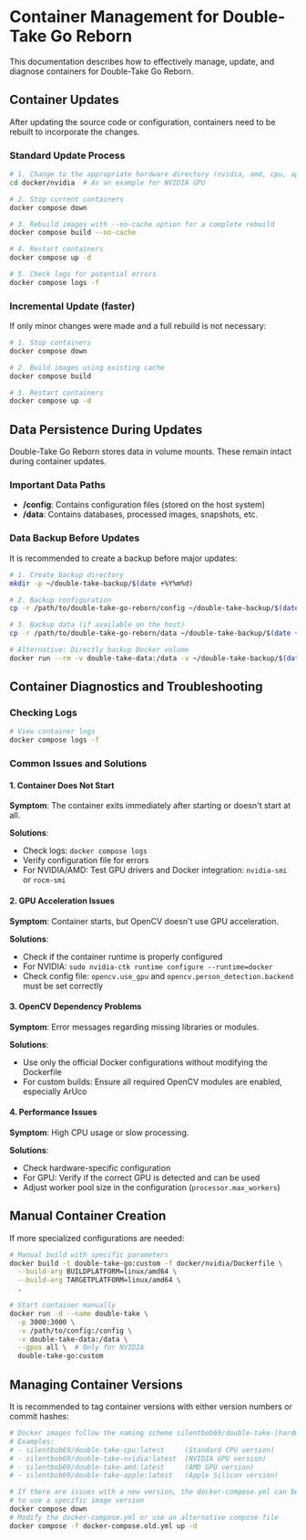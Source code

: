 # Container Management for Double-Take Go Reborn

This documentation describes how to effectively manage, update, and diagnose containers for Double-Take Go Reborn.

## Container Updates

After updating the source code or configuration, containers need to be rebuilt to incorporate the changes.

### Standard Update Process

```bash
# 1. Change to the appropriate hardware directory (nvidia, amd, cpu, apple-silicon)
cd docker/nvidia  # As an example for NVIDIA GPU

# 2. Stop current containers
docker compose down

# 3. Rebuild images with --no-cache option for a complete rebuild
docker compose build --no-cache

# 4. Restart containers
docker compose up -d

# 5. Check logs for potential errors
docker compose logs -f
```

### Incremental Update (faster)

If only minor changes were made and a full rebuild is not necessary:

```bash
# 1. Stop containers
docker compose down

# 2. Build images using existing cache
docker compose build

# 3. Restart containers
docker compose up -d
```

## Data Persistence During Updates

Double-Take Go Reborn stores data in volume mounts. These remain intact during container updates.

### Important Data Paths

- **/config**: Contains configuration files (stored on the host system)
- **/data**: Contains databases, processed images, snapshots, etc.

### Data Backup Before Updates

It is recommended to create a backup before major updates:

```bash
# 1. Create backup directory
mkdir -p ~/double-take-backup/$(date +%Y%m%d)

# 2. Backup configuration
cp -r /path/to/double-take-go-reborn/config ~/double-take-backup/$(date +%Y%m%d)/

# 3. Backup data (if available on the host)
cp -r /path/to/double-take-go-reborn/data ~/double-take-backup/$(date +%Y%m%d)/

# Alternative: Directly backup Docker volume
docker run --rm -v double-take-data:/data -v ~/double-take-backup/$(date +%Y%m%d):/backup alpine tar -czf /backup/data.tar.gz /data
```

## Container Diagnostics and Troubleshooting

### Checking Logs

```bash
# View container logs
docker compose logs -f
```

### Common Issues and Solutions

#### 1. Container Does Not Start

**Symptom**: The container exits immediately after starting or doesn't start at all.

**Solutions**:
- Check logs: `docker compose logs`
- Verify configuration file for errors
- For NVIDIA/AMD: Test GPU drivers and Docker integration: `nvidia-smi` or `rocm-smi`

#### 2. GPU Acceleration Issues

**Symptom**: Container starts, but OpenCV doesn't use GPU acceleration.

**Solutions**:
- Check if the container runtime is properly configured
- For NVIDIA: `sudo nvidia-ctk runtime configure --runtime=docker`
- Check config file: `opencv.use_gpu` and `opencv.person_detection.backend` must be set correctly

#### 3. OpenCV Dependency Problems

**Symptom**: Error messages regarding missing libraries or modules.

**Solutions**:
- Use only the official Docker configurations without modifying the Dockerfile
- For custom builds: Ensure all required OpenCV modules are enabled, especially ArUco

#### 4. Performance Issues

**Symptom**: High CPU usage or slow processing.

**Solutions**:
- Check hardware-specific configuration
- For GPU: Verify if the correct GPU is detected and can be used
- Adjust worker pool size in the configuration (`processor.max_workers`)

## Manual Container Creation

If more specialized configurations are needed:

```bash
# Manual build with specific parameters
docker build -t double-take-go:custom -f docker/nvidia/Dockerfile \
  --build-arg BUILDPLATFORM=linux/amd64 \
  --build-arg TARGETPLATFORM=linux/amd64 \
  .

# Start container manually
docker run -d --name double-take \
  -p 3000:3000 \
  -v /path/to/config:/config \
  -v double-take-data:/data \
  --gpus all \  # Only for NVIDIA
  double-take-go:custom
```

## Managing Container Versions

It is recommended to tag container versions with either version numbers or commit hashes:

```bash
# Docker images follow the naming scheme silentbob69/double-take-[hardware]:latest
# Examples:
# - silentbob69/double-take-cpu:latest     (Standard CPU version)
# - silentbob69/double-take-nvidia:latest  (NVIDIA GPU version)
# - silentbob69/double-take-amd:latest     (AMD GPU version)
# - silentbob69/double-take-apple:latest   (Apple Silicon version)

# If there are issues with a new version, the docker-compose.yml can be modified
# to use a specific image version
docker compose down
# Modify the docker-compose.yml or use an alternative compose file
docker compose -f docker-compose.old.yml up -d
```
